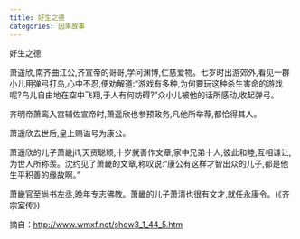 ```yaml
---
title: 好生之德
categories: 因果故事
---
```


	   
好生之德

萧遥欣,南齐曲江公,齐宣帝的哥哥,学问渊博,仁慈爱物。七岁时出游郊外,看见一群小儿用弹弓打鸟,心中不忍,便劝解道:“游戏有多种,为何要玩这种杀生害命的游戏呢?鸟儿自由地在空中飞翔,于人有何妨碍?”众小儿被他的话所感动,收起弹弓。

齐明帝萧鸾入宫辅佐宣帝时,萧遥欣也参预政务,凡他所举荐,都恰得其人。

萧遥欣去世后,皇上赐谥号为康公。

萧遥欣的儿子萧畿ji1,天资聪颖,十岁就善作文章,家中兄弟十人,彼此和睦,互相谦让,为世人所称羡。沈约见了萧畿的文章,称叹说:“康公有这样才智出众的儿子,都是他生平积善的缘故啊。”

萧畿官至尚书左丞,晚年专志佛教。萧畿的儿子萧清也很有文才,就任永康令。(《齐宗室传》)

摘自：http://www.wmxf.net/show3_1_44_5.htm